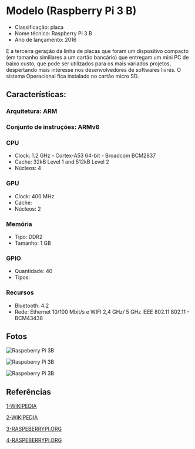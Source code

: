 # Modelo (Raspberry Pi 3 B)

- Classificação: placa
- Nome técnico: Raspberry Pi 3 B
- Ano de lançamento: 2016

É a terceira geração da linha de placas que foram um dispositivo compacto (em tamanho similiares a um cartão bancário) que entregam um mini PC de baixo custo,  que pode ser utilizados para os mais variados projetos, despertando mais interesse nos desenvolvedores de softwares livres.    O sistema Operacional fica instalado no cartão micro SD.  

## Características:  

### Arquitetura: ARM

### Conjunto de instruções: ARMv6

### CPU

- Clock: 	1.2 GHz - Cortex-A53 64-bit - Broadcom BCM2837
- Cache:  32kB Level 1 and 512kB Level 2
- Núcleos: 4

### GPU

- Clock: 400 MHz
- Cache: 
- Núcleos: 2

### Memória

- Tipo: DDR2
- Tamanho: 1 GB

### GPIO

- Quantidade: 40
- Tipos: 

### Recursos

- Bluetooth: 4.2
- Rede: Ethernet 10/100 Mbit/s  e WIFI 2,4 GHz/ 5 GHz IEEE 802.11 802.11 - BCM43438

## Fotos

![Raspeberry Pi 3B](imgs/raspberrypi3b_1.png)

![Raspeberry Pi 3B](imgs/raspberrypi3b_2.png)

![Raspeberry Pi 3B](imgs/raspberrypi3b_3.png)



## Referências

[1-WIKIPEDIA](https://pt.wikipedia.org/wiki/Raspberry_Pi)

[2-WIKIPEDIA](https://en.wikipedia.org/wiki/Raspberry_Pi_Foundation)

[3-RASPEBERRYPI.ORG](https://www.raspberrypi.org/products/raspberry-pi-3-model-b/)

[4-RASPEBERRYPI.ORG](https://www.raspberrypi.org/documentation/usage/gpio/)




